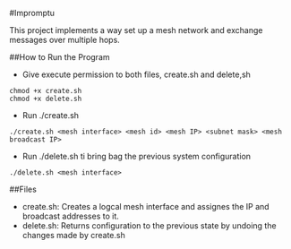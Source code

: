 #Impromptu

This project implements a way set up a mesh network and exchange messages over multiple hops.

##How to Run the Program
- Give execute permission to both files, create.sh and delete,sh
```
chmod +x create.sh
chmod +x delete.sh
```
- Run ./create.sh
```
./create.sh <mesh interface> <mesh id> <mesh IP> <subnet mask> <mesh broadcast IP>
```
- Run ./delete.sh ti bring bag the previous system configuration
```
./delete.sh <mesh interface>
```

##Files

- create.sh: Creates a logcal mesh interface and assignes the IP and broadcast addresses to it.
- delete.sh: Returns configuration to the previous state by undoing the changes made by create.sh


	
	

